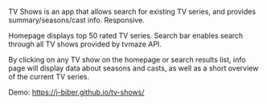 TV Shows is an app that allows search for existing TV series, and provides summary/seasons/cast info. 
Responsive.

Homepage displays top 50 rated TV series. Search bar enables search through all TV shows provided by tvmaze API. 

By clicking on any TV show on the homepage or search results list, info page will display data about seasons and casts, as well as a short overview of the current TV series. 

Demo:  https://j-biber.github.io/tv-shows/
